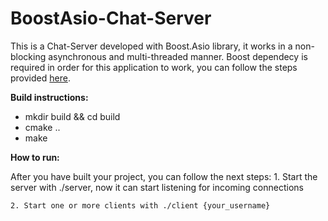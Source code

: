 # BoostAsio-Chat-Server
This is a Chat-Server developed with Boost.Asio library, it works in a non-blocking asynchronous and multi-threaded manner.
Boost dependecy is required in order for this application to work, you can follow the steps provided [here](https://www.boost.org/doc/libs/1_83_0/more/getting_started/unix-variants.html).

**Build instructions:**

  - mkdir build && cd build
  - cmake ..
  - make

  **How to run:**
  
  After you have built your project, you can follow the next steps:
    1. Start the server with ./server, now it can start listening for incoming connections
    
    2. Start one or more clients with ./client {your_username}
   
